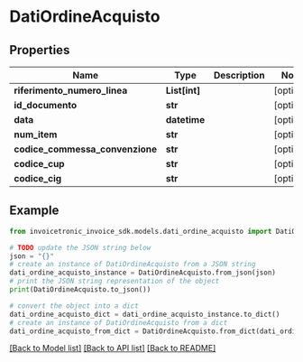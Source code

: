 # DatiOrdineAcquisto


## Properties

Name | Type | Description | Notes
------------ | ------------- | ------------- | -------------
**riferimento_numero_linea** | **List[int]** |  | [optional] 
**id_documento** | **str** |  | [optional] 
**data** | **datetime** |  | [optional] 
**num_item** | **str** |  | [optional] 
**codice_commessa_convenzione** | **str** |  | [optional] 
**codice_cup** | **str** |  | [optional] 
**codice_cig** | **str** |  | [optional] 

## Example

```python
from invoicetronic_invoice_sdk.models.dati_ordine_acquisto import DatiOrdineAcquisto

# TODO update the JSON string below
json = "{}"
# create an instance of DatiOrdineAcquisto from a JSON string
dati_ordine_acquisto_instance = DatiOrdineAcquisto.from_json(json)
# print the JSON string representation of the object
print(DatiOrdineAcquisto.to_json())

# convert the object into a dict
dati_ordine_acquisto_dict = dati_ordine_acquisto_instance.to_dict()
# create an instance of DatiOrdineAcquisto from a dict
dati_ordine_acquisto_from_dict = DatiOrdineAcquisto.from_dict(dati_ordine_acquisto_dict)
```
[[Back to Model list]](../README.md#documentation-for-models) [[Back to API list]](../README.md#documentation-for-api-endpoints) [[Back to README]](../README.md)


